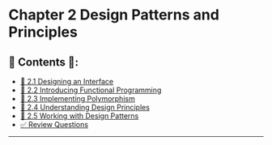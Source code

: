 <link href="../../style.css" rel="stylesheet"></link>

# Chapter 2 Design Patterns and Principles

## 📜 Contents 📜:

- [🧠 2.1 Designing an Interface](/src/chapter_2/chapter_2_1_designing_an_interface/)
- [🧠 2.2 Introducing Functional Programming](/src/chapter_2/chapter_2_2_intro_functional_programming/)
- [🧠 2.3 Implementing Polymorphism](/src/chapter_2/chapter_2_3_implementing_polymorphism/)
- [🧠 2.4 Understanding Design Principles](/src/chapter_2/chapter_2_4_understanding_design_principles/)
- [🧠 2.5 Working with Design Patterns](/src/chapter_2/chapter_2_5_working_with_design_patterns/)
- [✅ Review Questions](/src/review_questions/chapter_2/)
<hr>

